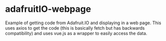 # adafruitIO-webpage
Example of getting code from Adafruit.IO and displaying in a web page. This uses axios to get the code (this is basically fetch but has backwards compatibility) and uses vue.js as a wrapper to easily access the data.
